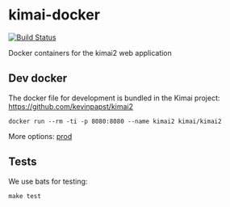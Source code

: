 # kimai-docker

[![Build Status](https://travis-ci.org/tobybatch/kimai2.svg?branch=master)](https://travis-ci.org/tobybatch/kimai2)

Docker containers for the kimai2 web application

## Dev docker

The docker file for development is bundled in the Kimai project: https://github.com/kevinpapst/kimai2

    docker run --rm -ti -p 8080:8080 --name kimai2 kimai/kimai2

More options: [prod](prod/README.md)

## Tests

We use bats for testing:

    make test
